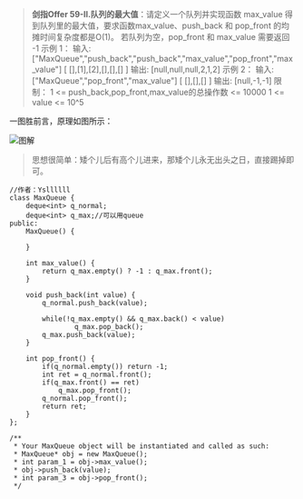 >**剑指Offer 59-II.队列的最大值**：请定义一个队列并实现函数 max_value 得到队列里的最大值，要求函数max_value、push_back 和 pop_front 的均摊时间复杂度都是O(1)。
若队列为空，pop_front 和 max_value 需要返回 -1
示例 1：
输入:["MaxQueue","push_back","push_back","max_value","pop_front","max_value"]
[ [],[1],[2],[],[],[] ]
输出: [null,null,null,2,1,2]
示例 2：
输入:
["MaxQueue","pop_front","max_value"]
[ [],[],[] ]
输出: [null,-1,-1]
限制：
1 <= push_back,pop_front,max_value的总操作数 <= 10000
1 <= value <= 10^5

一图胜前言，原理如图所示：

![图解](59_2队列的最大值.gif)

>思想很简单：矮个儿后有高个儿进来，那矮个儿永无出头之日，直接踢掉即可。

```C++{.line-numbers}
//作者：Ysllllll
class MaxQueue {
    deque<int> q_normal;
    deque<int> q_max;//可以用queue
public:
    MaxQueue() {

    }
    
    int max_value() {
        return q_max.empty() ? -1 : q_max.front();
    }
    
    void push_back(int value) {
        q_normal.push_back(value);

        while(!q_max.empty() && q_max.back() < value)
                q_max.pop_back();
        q_max.push_back(value);
    }
    
    int pop_front() {
        if(q_normal.empty()) return -1;
        int ret = q_normal.front();
        if(q_max.front() == ret)
            q_max.pop_front();
        q_normal.pop_front();
        return ret;
    }
};

/**
 * Your MaxQueue object will be instantiated and called as such:
 * MaxQueue* obj = new MaxQueue();
 * int param_1 = obj->max_value();
 * obj->push_back(value);
 * int param_3 = obj->pop_front();
 */
```